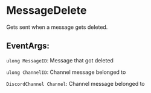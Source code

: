 MessageDelete
=============
Gets sent when a message gets deleted.
## EventArgs:
`ulong MessageID`: Message that got deleted

`ulong ChannelID`: Channel message belonged to

`DiscordChannel Channel`: Channel message belonged to
